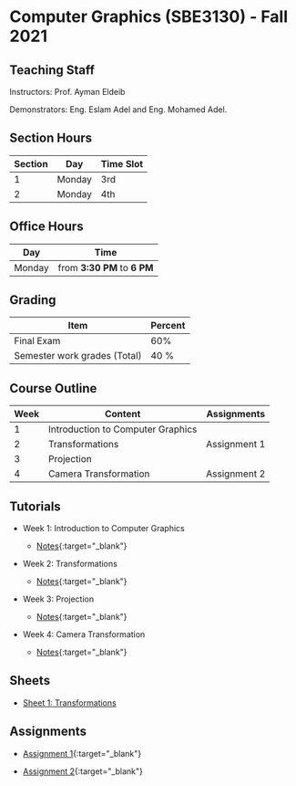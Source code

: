 # Computer  Graphics \(SBE3130\) - Fall 2021

## Teaching Staff

Instructors: Prof. Ayman Eldeib

Demonstrators:  Eng. Eslam Adel and Eng. Mohamed Adel.  


## Section Hours

| Section | Day | Time Slot |
|---------|-----|-----------|
|   1     | Monday | 3rd |
|   2     | Monday | 4th |

## Office Hours

| Day | Time |
|-----|-----------|
| Monday | from **3:30 PM** to **6 PM** |

## Grading

| Item | Percent  |
|-----|-----------|
| Final Exam | 60%  |
| Semester work grades (Total) | 40 % |


## Course Outline

| Week | Content |  Assignments
|------|-----------------|-----|
|   1  | Introduction to Computer Graphics| |
|   2  | Transformations | Assignment 1|
|   3  | Projection | |
|   4  | Camera Transformation |  Assignment 2 |

## Tutorials

* Week 1: Introduction to Computer Graphics
    * [Notes](https://sbme-tutorials.github.io/CG-Notes/Fall2021/notes/1-week1.html){:target="_blank"}

* Week 2: Transformations
    * [Notes](https://sbme-tutorials.github.io/CG-Notes/Fall2021/notes/2-week2.html){:target="_blank"}

* Week 3: Projection
    * [Notes](https://sbme-tutorials.github.io/CG-Notes/Fall2021/notes/3-week3.html){:target="_blank"}

* Week 4: Camera Transformation
    * [Notes](https://sbme-tutorials.github.io/CG-Notes/Fall2021/notes/4-week4.html){:target="_blank"}


## Sheets 

* [Sheet 1: Transformations](https://sbme-tutorials.github.io/CG-Notes/Fall2021/notes/Sheet1.pdf)

## Assignments


* [Assignment 1](https://sbme-tutorials.github.io/CG-Notes/Fall2021/assignments/assignment1.html){:target="_blank"}

* [Assignment 2](https://sbme-tutorials.github.io/CG-Notes/Fall2021/assignments/assignment2.html){:target="_blank"}



